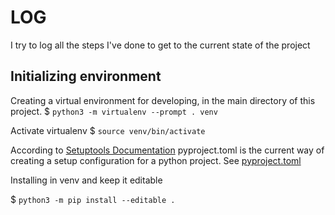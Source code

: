 # LOG

I try to log all the steps I've done to get to the current state of the project

## Initializing environment

Creating a virtual environment for developing, in the main directory of this project.
$ `python3 -m virtualenv --prompt . venv`

Activate virtualenv
$ `source venv/bin/activate`

According to [Setuptools Documentation](https://setuptools.pypa.io/en/latest/index.html) pyproject.toml is the current way of creating a setup configuration for a python project. See [pyproject.toml](../pyproject.toml)

Installing in venv and keep it editable

$ `python3 -m pip install --editable .`

